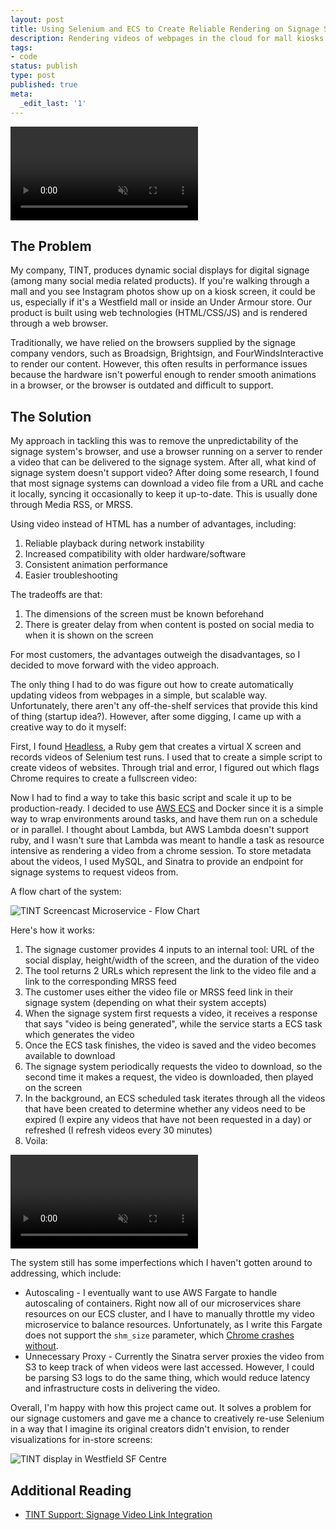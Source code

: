```yaml
---
layout: post
title: Using Selenium and ECS to Create Reliable Rendering on Signage Systems
description: Rendering videos of webpages in the cloud for mall kiosks and other digital signage
tags:
- code
status: publish
type: post
published: true
meta:
  _edit_last: '1'
---
```


<video autoplay loop muted>
  <source type="video/mp4" src="https://cdn.filestackcontent.com/PokZqp2tRyfFT9XPWAne">
  Your browser does not support the video element.
</video>

## The Problem

My company, TINT, produces dynamic social displays for digital signage (among many social media related products). If you're walking through a mall and you see Instagram photos show up on a kiosk screen, it could be us, especially if it's a Westfield mall or inside an Under Armour store. Our product is built using web technologies (HTML/CSS/JS) and is rendered through a web browser.

Traditionally, we have relied on the browsers supplied by the signage company vendors, such as Broadsign, Brightsign, and FourWindsInteractive to render our content. However, this often results in performance issues because the hardware isn't powerful enough to render smooth animations in a browser, or the browser is outdated and difficult to support.

## The Solution

My approach in tackling this was to remove the unpredictability of the signage system's browser, and use a browser running on a server to render a video that can be delivered to the signage system. After all, what kind of signage system doesn't support video? After doing some research, I found that most signage systems can download a video file from a URL and cache it locally, syncing it occasionally to keep it up-to-date. This is usually done through Media RSS, or MRSS. 

Using video instead of HTML has a number of advantages, including:

1. Reliable playback during network instability
2. Increased compatibility with older hardware/software 
3. Consistent animation performance
4. Easier troubleshooting

The tradeoffs are that:

1. The dimensions of the screen must be known beforehand
2. There is greater delay from when content is posted on social media to when it is shown on the screen

For most customers, the advantages outweigh the disadvantages, so I decided to move forward with the video approach.

The only thing I had to do was figure out how to create automatically updating videos from webpages in a simple, but scalable way. Unfortunately, there aren't any off-the-shelf services that provide this kind of thing (startup idea?). However, after some digging, I came up with a creative way to do it myself:

First, I found [Headless](https://github.com/leonid-shevtsov/headless), a Ruby gem that creates a virtual X screen and records videos of Selenium test runs. I used that to create a simple script to create videos of websites. Through trial and error, I figured out which flags Chrome requires to create a fullscreen video:

<script src="https://gist.github.com/rchiba/499afa72f71e8f1d241d42fb845daacf.js"></script>

Now I had to find a way to take this basic script and scale it up to be production-ready. I decided to use [AWS ECS](https://aws.amazon.com/ecs/) and Docker since it is a simple way to wrap environments around tasks, and have them run on a schedule or in parallel. I thought about Lambda, but AWS Lambda doesn't support ruby, and I wasn't sure that Lambda was meant to handle a task as resource intensive as rendering a video from a chrome session. To store metadata about the videos, I used MySQL, and Sinatra to provide an endpoint for signage systems to request videos from.

A flow chart of the system:

![TINT Screencast Microservice - Flow Chart](https://draftin.com:443/images/57421?token=8qiGhqlBLw4TaRZLcYEuy45jFSVbTsh13Tg8fH4NZhDIVNKLSWQK_CDDEsaTq5-4ahp2_jqb9WYAAIqgEeOkYi8) 

Here's how it works:

1. The signage customer provides 4 inputs to an internal tool: URL of the social display, height/width of the screen, and the duration of the video
2. The tool returns 2 URLs which represent the link to the video file and a link to the corresponding MRSS feed
3. The customer uses either the video file or MRSS feed link in their signage system (depending on what their system accepts)
4. When the signage system first requests a video, it receives a response that says "video is being generated", while the service starts a ECS task which generates the video
5. Once the ECS task finishes, the video is saved and the video becomes available to download
6. The signage system periodically requests the video to download, so the second time it makes a request, the video is downloaded, then played on the screen
7. In the background, an ECS scheduled task iterates through all the videos that have been created to determine whether any videos need to be expired (I expire any videos that have not been requested in a day) or refreshed (I refresh videos every 30 minutes)
8. Voila:

<video autoplay loop muted>
  <source type="video/mp4" src="https://cdn.filestackcontent.com/lPsx91NxSzecM8y1tJkj">
  Your browser does not support the video element.
</video>

The system still has some imperfections which I haven't gotten around to addressing, which include:

* Autoscaling - I eventually want to use AWS Fargate to handle autoscaling of containers. Right now all of our microservices share resources on our ECS cluster, and I have to manually throttle my video microservice to balance resources. Unfortunately, as I write this Fargate does not support the `shm_size` parameter, which [Chrome crashes without](https://github.com/SeleniumHQ/docker-selenium/issues/392).
* Unnecessary Proxy - Currently the Sinatra server proxies the video from S3 to keep track of when videos were last accessed. However, I could be parsing S3 logs to do the same thing, which would reduce latency and infrastructure costs in delivering the video. 

Overall, I'm happy with how this project came out. It solves a problem for our signage customers and gave me a chance to creatively re-use Selenium in a way that I imagine its original creators didn't envision, to render visualizations for in-store screens:

![TINT display in Westfield SF Centre](https://cdn.filestackcontent.com/pXGqrzWQWm2c2cY5ZsSZ)

## Additional Reading

* [TINT Support: Signage Video Link Integration](https://tint.zendesk.com/hc/en-us/articles/360002743313-TINT-Signage-Video-Link-Integration)
